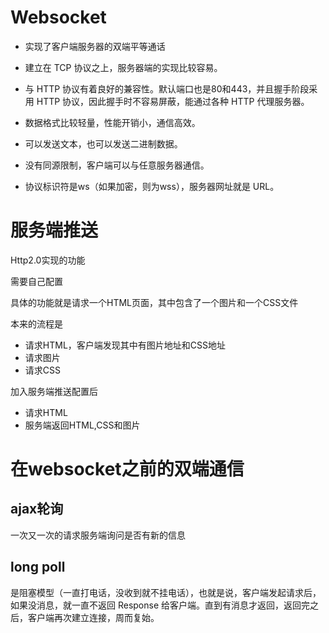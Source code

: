 # Websocket

- 实现了客户端服务器的双端平等通话

- 建立在 TCP 协议之上，服务器端的实现比较容易。
- 与 HTTP 协议有着良好的兼容性。默认端口也是80和443，并且握手阶段采用 HTTP 协议，因此握手时不容易屏蔽，能通过各种 HTTP 代理服务器。
- 数据格式比较轻量，性能开销小，通信高效。
- 可以发送文本，也可以发送二进制数据。
- 没有同源限制，客户端可以与任意服务器通信。
- 协议标识符是ws（如果加密，则为wss），服务器网址就是 URL。

# 服务端推送

Http2.0实现的功能

需要自己配置

具体的功能就是请求一个HTML页面，其中包含了一个图片和一个CSS文件

本来的流程是

- 请求HTML，客户端发现其中有图片地址和CSS地址
- 请求图片
- 请求CSS

加入服务端推送配置后

- 请求HTML
- 服务端返回HTML,CSS和图片

# 在websocket之前的双端通信

## ajax轮询

一次又一次的请求服务端询问是否有新的信息

## long poll

是阻塞模型（一直打电话，没收到就不挂电话），也就是说，客户端发起请求后，如果没消息，就一直不返回 Response 给客户端。直到有消息才返回，返回完之后，客户端再次建立连接，周而复始。